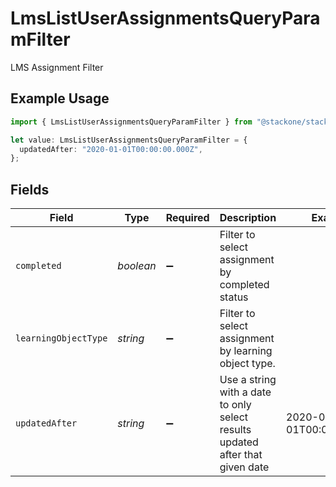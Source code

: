 # LmsListUserAssignmentsQueryParamFilter

LMS Assignment Filter

## Example Usage

```typescript
import { LmsListUserAssignmentsQueryParamFilter } from "@stackone/stackone-client-ts/sdk/models/operations";

let value: LmsListUserAssignmentsQueryParamFilter = {
  updatedAfter: "2020-01-01T00:00:00.000Z",
};
```

## Fields

| Field                                                                         | Type                                                                          | Required                                                                      | Description                                                                   | Example                                                                       |
| ----------------------------------------------------------------------------- | ----------------------------------------------------------------------------- | ----------------------------------------------------------------------------- | ----------------------------------------------------------------------------- | ----------------------------------------------------------------------------- |
| `completed`                                                                   | *boolean*                                                                     | :heavy_minus_sign:                                                            | Filter to select assignment by completed status                               |                                                                               |
| `learningObjectType`                                                          | *string*                                                                      | :heavy_minus_sign:                                                            | Filter to select assignment by learning object type.                          |                                                                               |
| `updatedAfter`                                                                | *string*                                                                      | :heavy_minus_sign:                                                            | Use a string with a date to only select results updated after that given date | 2020-01-01T00:00:00.000Z                                                      |